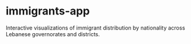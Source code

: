 # immigrants-app
Interactive visualizations of immigrant distribution by nationality across Lebanese governorates and districts.
